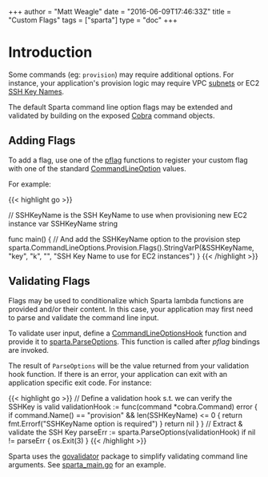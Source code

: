 +++
author = "Matt Weagle"
date = "2016-06-09T17:46:33Z"
title = "Custom Flags"
tags = ["sparta"]
type = "doc"
+++

# Introduction

Some commands (eg: `provision`) may require additional options.  For instance, your application's provision logic may require VPC [subnets](https://aws.amazon.com/blogs/aws/new-access-resources-in-a-vpc-from-your-lambda-functions/) or EC2 [SSH Key Names](http://docs.aws.amazon.com/AWSEC2/latest/UserGuide/ec2-key-pairs.html).  

The default Sparta command line option flags may be extended and validated by building on the exposed [Cobra](https://github.com/spf13/cobra) command objects.

## Adding Flags

To add a flag, use one of the [pflag](https://github.com/spf13/pflag) functions to register your custom flag with one of the standard [CommandLineOption](https://github.com/mweagle/Sparta/blob/master/sparta_main.go#L17) values.

For example:

{{< highlight go >}}

// SSHKeyName is the SSH KeyName to use when provisioning new EC2 instance
var SSHKeyName string

func main() {
  // And add the SSHKeyName option to the provision step
  sparta.CommandLineOptions.Provision.Flags().StringVarP(&SSHKeyName,
    "key",
    "k",
    "",
    "SSH Key Name to use for EC2 instances")
}
{{< /highlight >}}

## Validating Flags

Flags may be used to conditionalize which Sparta lambda functions are provided and/or their content.  In this case, your application may first need to parse and validate the command line input.  

To validate user input, define a [CommandLineOptionsHook](https://godoc.org/github.com/mweagle/Sparta#CommandLineOptionsHook) function and provide it to [sparta.ParseOptions](https://godoc.org/github.com/mweagle/Sparta#ParseOptions).  This function is called after _pflag_ bindings are invoked. 

The result of `ParseOptions` will be the value returned from your validation hook function. If there is an error, your application can exit with an application specific exit code.  For instance:

{{< highlight go >}}
// Define a validation hook s.t. we can verify the SSHKey is valid
validationHook := func(command *cobra.Command) error {
  if command.Name() == "provision" && len(SSHKeyName) <= 0 {
    return fmt.Errorf("SSHKeyName option is required")
  }
  return nil
  }
}
// Extract & validate the SSH Key
parseErr := sparta.ParseOptions(validationHook)
if nil != parseErr {
  os.Exit(3)
}
{{< /highlight >}}

Sparta uses the [govalidator](https://github.com/asaskevich/govalidator/) package to simplify validating command line arguments.  See [sparta_main.go](https://github.com/mweagle/Sparta/blob/master/sparta_main.go) for an example.
